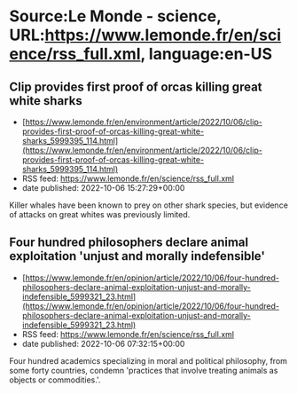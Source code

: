 # Source:Le Monde - science, URL:https://www.lemonde.fr/en/science/rss_full.xml, language:en-US

## Clip provides first proof of orcas killing great white sharks
 - [https://www.lemonde.fr/en/environment/article/2022/10/06/clip-provides-first-proof-of-orcas-killing-great-white-sharks_5999395_114.html](https://www.lemonde.fr/en/environment/article/2022/10/06/clip-provides-first-proof-of-orcas-killing-great-white-sharks_5999395_114.html)
 - RSS feed: https://www.lemonde.fr/en/science/rss_full.xml
 - date published: 2022-10-06 15:27:29+00:00

Killer whales have been known to prey on other shark species, but evidence of attacks on great whites was previously limited.

## Four hundred philosophers declare animal exploitation 'unjust and morally indefensible'
 - [https://www.lemonde.fr/en/opinion/article/2022/10/06/four-hundred-philosophers-declare-animal-exploitation-unjust-and-morally-indefensible_5999321_23.html](https://www.lemonde.fr/en/opinion/article/2022/10/06/four-hundred-philosophers-declare-animal-exploitation-unjust-and-morally-indefensible_5999321_23.html)
 - RSS feed: https://www.lemonde.fr/en/science/rss_full.xml
 - date published: 2022-10-06 07:32:15+00:00

Four hundred academics specializing in moral and political philosophy, from some forty countries, condemn 'practices that involve treating animals as objects or commodities.'.

